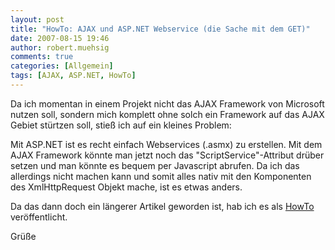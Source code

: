 ```yaml
---
layout: post
title: "HowTo: AJAX und ASP.NET Webservice (die Sache mit dem GET)"
date: 2007-08-15 19:46
author: robert.muehsig
comments: true
categories: [Allgemein]
tags: [AJAX, ASP.NET, HowTo]
---
```

Da ich momentan in einem Projekt nicht das AJAX Framework von Microsoft nutzen soll, sondern mich komplett ohne solch ein Framework auf das AJAX Gebiet stürtzen soll, stieß ich auf ein kleines Problem:

Mit ASP.NET ist es recht einfach Webservices (.asmx) zu erstellen. Mit dem AJAX Framework könnte man jetzt noch das "ScriptService"-Attribut drüber setzen und man könnte es bequem per Javascript abrufen. Da ich das allerdings nicht machen kann und somit alles nativ mit den Komponenten des XmlHttpRequest Objekt mache, ist es etwas anders.

Da das dann doch ein längerer Artikel geworden ist, hab ich es als <a href="http://code-inside.de/blog/artikel/howto-ajax-und-aspnet-webservices/" title="HowTo: AJAX und ASP.NET Webservices">HowTo</a> veröffentlicht.

Grüße
